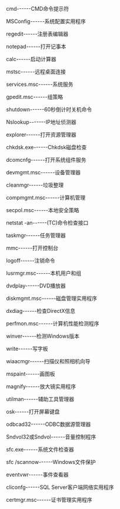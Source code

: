 cmd------CMD命令提示符

MSConfig------系统配置实用程序

regedit------注册表编辑器

notepad------打开记事本

calc------启动计算器

mstsc------远程桌面连接

services.msc------系统服务

gpedit.msc------组策略

shutdown------60秒倒计时关机命令

Nslookup-------IP地址侦测器

explorer------打开资源管理器

chkdsk.exe------Chkdsk磁盘检查

dcomcnfg------打开系统组件服务

devmgmt.msc------设备管理器

cleanmgr------垃圾整理

compmgmt.msc------计算机管理

secpol.msc------本地安全策略

netstat -an------(TC)命令检查接口

taskmgr------任务管理器

mmc------打开控制台

logoff------注销命令

lusrmgr.msc------本机用户和组

dvdplay------DVD播放器

diskmgmt.msc------磁盘管理实用程序

dxdiag------检查DirectX信息

perfmon.msc------计算机性能检测程序

winver------检测Windows版本

write------写字板

wiaacmgr------扫描仪和照相机向导

mspaint------画图板

magnify------放大镜实用程序

utilman------辅助工具管理器

osk------打开屏幕键盘

odbcad32------ODBC数据源管理器

Sndvol32或Sndvol------音量控制程序

sfc.exe------系统文件检查器

sfc /scannow------Windows文件保护

eventvwr------事件查看器

cliconfg------SQL Server客户端网络实用程序

certmgr.msc------证书管理实用程序